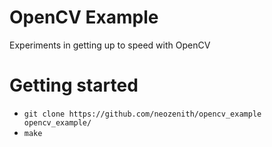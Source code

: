# OpenCV Example

Experiments in getting up to speed with OpenCV

# Getting started

- `git clone https://github.com/neozenith/opencv_example opencv_example/`
- `make`

